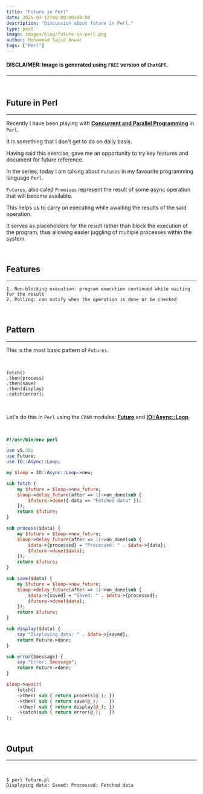 ```yaml
---
title: "Future in Perl"
date: 2025-03-12T00:00:00+00:00
description: "Discussion about future in Perl."
type: post
image: images/blog/future-in-perl.png
author: Mohammad Sajid Anwar
tags: ["Perl"]
---
```


#### **DISCLAIMER:** Image is generated using `FREE` version of `ChatGPT`.
***

<br>

## Future in Perl
***

Recently I have been playing with [**Concurrent and Parallel Programming**](https://github.com/manwar/Concurrent-Parallel-Programming) in `Perl`.

It is something that I don't get to do on daily basis.

Having said this exercise, gave me an opportunity to try key features and document for future reference.

In the series, today I am talking about `Futures` in my favourite programming language `Perl`.

`Futures`, also caled `Promises` represent the result of some async operation that will become available.

This helps us to carry on executing while awaiting the results of the said operation.

It serves as placeholders for the result rather than block the execution of the program, thus allowing easier juggling of multiple processes within the system.

<br>

## Features
***

    1. Non-blocking execution: program execution continued while waiting for the result
    2. Polling: can notify when the operation is done or be checked

<br>

## Pattern
***

This is the most basic pattern of `Futures`.

<br>

    fetch()
    .then(process)
    .then(save)
    .then(display)
    .catch(error);

<br>

Let's do this in `Perl` using the `CPAN` modules: [**Future**](https://metacpan.org/pod/Future) and [**IO::Async::Loop**](https://metacpan.org/pod/IO::Async::Loop).

<br>

```perl
#!/usr/bin/env perl

use v5.38;
use Future;
use IO::Async::Loop;

my $loop = IO::Async::Loop->new;

sub fetch {
    my $future = $loop->new_future;
    $loop->delay_future(after => 1)->on_done(sub {
        $future->done({ data => "Fetched data" });
    });
    return $future;
}

sub process($data) {
    my $future = $loop->new_future;
    $loop->delay_future(after => 1)->on_done(sub {
        $data->{processed} = "Processed: " . $data->{data};
        $future->done($data);
    });
    return $future;
}

sub save($data) {
    my $future = $loop->new_future;
    $loop->delay_future(after => 1)->on_done(sub {
        $data->{saved} = "Saved: " . $data->{processed};
        $future->done($data);
    });
    return $future;
}

sub display($data) {
    say "Displaying data: " . $data->{saved};
    return Future->done;
}

sub error($message) {
    say "Error: $message";
    return Future->done;
}

$loop->await(
    fetch()
    ->then( sub { return process(@_); })
    ->then( sub { return save(@_);    })
    ->then( sub { return display(@_); })
    ->catch(sub { return error(@_);   })
);
```

<br>

## Output
***

<br>

    $ perl future.pl
    Displaying data: Saved: Processed: Fetched data

